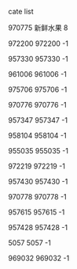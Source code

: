 cate list

970775 新鲜水果 8

972200 972200 -1

957330 957330 -1

961006 961006 -1

975706 975706 -1

970776 970776 -1

957347 957347 -1

958104 958104 -1

955035 955035 -1

972219 972219 -1

957430 957430 -1

970778 970778 -1

957615 957615 -1

957428 957428 -1

5057 5057 -1

969032 969032 -1

